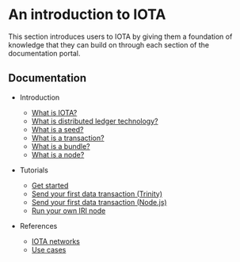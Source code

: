 # An introduction to IOTA

This section introduces users to IOTA by giving them a foundation of knowledge that they can build on through each section of the documentation portal. 

## Documentation

- Introduction
    - [What is IOTA?](introduction/what-is-iota.md)
    - [What is distributed ledger technology?](introduction/what-is-dlt.md)
    - [What is a seed?](/introduction/what-is-a-seed.md)
    - [What is a transaction?](/introduction/what-is-a-transaction.md)
    - [What is a bundle?](/introduction/what-is-a-bundle.md)
    - [What is a node?](/introduction/what-is-a-node.md)

- Tutorials
    - [Get started](/tutorials/get-started.md)
    - [Send your first data transaction (Trinity)](/tutorials/send-your-first-data-transaction-with-the-trinity-wallet.md)
    - [Send your first data transaction (Node.js)](/tutorials/send-your-first-data-transaction-with-nodejs.md)
    - [Run your own IRI node](/tutorials/run-your-own-iri-node.md)

- References
    - [IOTA networks](references/iota-networks.md)
    - [Use cases](references/use-cases.md)

